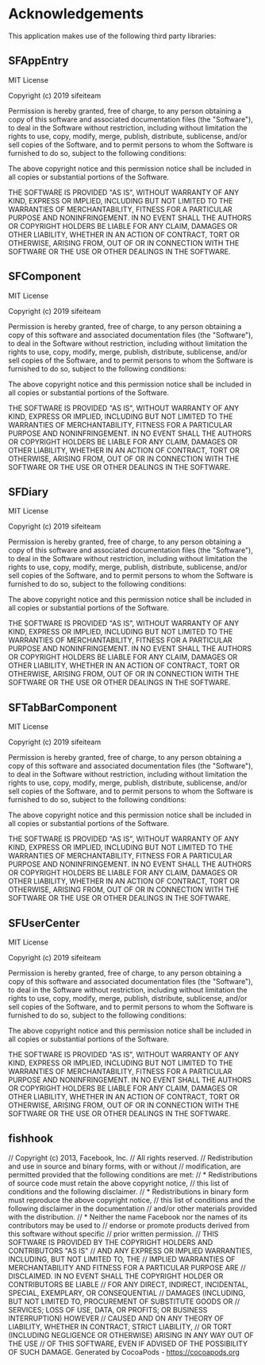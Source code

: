 # Acknowledgements
This application makes use of the following third party libraries:

## SFAppEntry

MIT License

Copyright (c) 2019 sifeiteam

Permission is hereby granted, free of charge, to any person obtaining a copy
of this software and associated documentation files (the "Software"), to deal
in the Software without restriction, including without limitation the rights
to use, copy, modify, merge, publish, distribute, sublicense, and/or sell
copies of the Software, and to permit persons to whom the Software is
furnished to do so, subject to the following conditions:

The above copyright notice and this permission notice shall be included in all
copies or substantial portions of the Software.

THE SOFTWARE IS PROVIDED "AS IS", WITHOUT WARRANTY OF ANY KIND, EXPRESS OR
IMPLIED, INCLUDING BUT NOT LIMITED TO THE WARRANTIES OF MERCHANTABILITY,
FITNESS FOR A PARTICULAR PURPOSE AND NONINFRINGEMENT. IN NO EVENT SHALL THE
AUTHORS OR COPYRIGHT HOLDERS BE LIABLE FOR ANY CLAIM, DAMAGES OR OTHER
LIABILITY, WHETHER IN AN ACTION OF CONTRACT, TORT OR OTHERWISE, ARISING FROM,
OUT OF OR IN CONNECTION WITH THE SOFTWARE OR THE USE OR OTHER DEALINGS IN THE
SOFTWARE.


## SFComponent

MIT License

Copyright (c) 2019 sifeiteam

Permission is hereby granted, free of charge, to any person obtaining a copy
of this software and associated documentation files (the "Software"), to deal
in the Software without restriction, including without limitation the rights
to use, copy, modify, merge, publish, distribute, sublicense, and/or sell
copies of the Software, and to permit persons to whom the Software is
furnished to do so, subject to the following conditions:

The above copyright notice and this permission notice shall be included in all
copies or substantial portions of the Software.

THE SOFTWARE IS PROVIDED "AS IS", WITHOUT WARRANTY OF ANY KIND, EXPRESS OR
IMPLIED, INCLUDING BUT NOT LIMITED TO THE WARRANTIES OF MERCHANTABILITY,
FITNESS FOR A PARTICULAR PURPOSE AND NONINFRINGEMENT. IN NO EVENT SHALL THE
AUTHORS OR COPYRIGHT HOLDERS BE LIABLE FOR ANY CLAIM, DAMAGES OR OTHER
LIABILITY, WHETHER IN AN ACTION OF CONTRACT, TORT OR OTHERWISE, ARISING FROM,
OUT OF OR IN CONNECTION WITH THE SOFTWARE OR THE USE OR OTHER DEALINGS IN THE
SOFTWARE.


## SFDiary

MIT License

Copyright (c) 2019 sifeiteam

Permission is hereby granted, free of charge, to any person obtaining a copy
of this software and associated documentation files (the "Software"), to deal
in the Software without restriction, including without limitation the rights
to use, copy, modify, merge, publish, distribute, sublicense, and/or sell
copies of the Software, and to permit persons to whom the Software is
furnished to do so, subject to the following conditions:

The above copyright notice and this permission notice shall be included in all
copies or substantial portions of the Software.

THE SOFTWARE IS PROVIDED "AS IS", WITHOUT WARRANTY OF ANY KIND, EXPRESS OR
IMPLIED, INCLUDING BUT NOT LIMITED TO THE WARRANTIES OF MERCHANTABILITY,
FITNESS FOR A PARTICULAR PURPOSE AND NONINFRINGEMENT. IN NO EVENT SHALL THE
AUTHORS OR COPYRIGHT HOLDERS BE LIABLE FOR ANY CLAIM, DAMAGES OR OTHER
LIABILITY, WHETHER IN AN ACTION OF CONTRACT, TORT OR OTHERWISE, ARISING FROM,
OUT OF OR IN CONNECTION WITH THE SOFTWARE OR THE USE OR OTHER DEALINGS IN THE
SOFTWARE.


## SFTabBarComponent

MIT License

Copyright (c) 2019 sifeiteam

Permission is hereby granted, free of charge, to any person obtaining a copy
of this software and associated documentation files (the "Software"), to deal
in the Software without restriction, including without limitation the rights
to use, copy, modify, merge, publish, distribute, sublicense, and/or sell
copies of the Software, and to permit persons to whom the Software is
furnished to do so, subject to the following conditions:

The above copyright notice and this permission notice shall be included in all
copies or substantial portions of the Software.

THE SOFTWARE IS PROVIDED "AS IS", WITHOUT WARRANTY OF ANY KIND, EXPRESS OR
IMPLIED, INCLUDING BUT NOT LIMITED TO THE WARRANTIES OF MERCHANTABILITY,
FITNESS FOR A PARTICULAR PURPOSE AND NONINFRINGEMENT. IN NO EVENT SHALL THE
AUTHORS OR COPYRIGHT HOLDERS BE LIABLE FOR ANY CLAIM, DAMAGES OR OTHER
LIABILITY, WHETHER IN AN ACTION OF CONTRACT, TORT OR OTHERWISE, ARISING FROM,
OUT OF OR IN CONNECTION WITH THE SOFTWARE OR THE USE OR OTHER DEALINGS IN THE
SOFTWARE.


## SFUserCenter

MIT License

Copyright (c) 2019 sifeiteam

Permission is hereby granted, free of charge, to any person obtaining a copy
of this software and associated documentation files (the "Software"), to deal
in the Software without restriction, including without limitation the rights
to use, copy, modify, merge, publish, distribute, sublicense, and/or sell
copies of the Software, and to permit persons to whom the Software is
furnished to do so, subject to the following conditions:

The above copyright notice and this permission notice shall be included in all
copies or substantial portions of the Software.

THE SOFTWARE IS PROVIDED "AS IS", WITHOUT WARRANTY OF ANY KIND, EXPRESS OR
IMPLIED, INCLUDING BUT NOT LIMITED TO THE WARRANTIES OF MERCHANTABILITY,
FITNESS FOR A PARTICULAR PURPOSE AND NONINFRINGEMENT. IN NO EVENT SHALL THE
AUTHORS OR COPYRIGHT HOLDERS BE LIABLE FOR ANY CLAIM, DAMAGES OR OTHER
LIABILITY, WHETHER IN AN ACTION OF CONTRACT, TORT OR OTHERWISE, ARISING FROM,
OUT OF OR IN CONNECTION WITH THE SOFTWARE OR THE USE OR OTHER DEALINGS IN THE
SOFTWARE.


## fishhook

// Copyright (c) 2013, Facebook, Inc.
// All rights reserved.
// Redistribution and use in source and binary forms, with or without
// modification, are permitted provided that the following conditions are met:
//   * Redistributions of source code must retain the above copyright notice,
//     this list of conditions and the following disclaimer.
//   * Redistributions in binary form must reproduce the above copyright notice,
//     this list of conditions and the following disclaimer in the documentation
//     and/or other materials provided with the distribution.
//   * Neither the name Facebook nor the names of its contributors may be used to
//     endorse or promote products derived from this software without specific
//     prior written permission.
// THIS SOFTWARE IS PROVIDED BY THE COPYRIGHT HOLDERS AND CONTRIBUTORS "AS IS"
// AND ANY EXPRESS OR IMPLIED WARRANTIES, INCLUDING, BUT NOT LIMITED TO, THE
// IMPLIED WARRANTIES OF MERCHANTABILITY AND FITNESS FOR A PARTICULAR PURPOSE ARE
// DISCLAIMED. IN NO EVENT SHALL THE COPYRIGHT HOLDER OR CONTRIBUTORS BE LIABLE
// FOR ANY DIRECT, INDIRECT, INCIDENTAL, SPECIAL, EXEMPLARY, OR CONSEQUENTIAL
// DAMAGES (INCLUDING, BUT NOT LIMITED TO, PROCUREMENT OF SUBSTITUTE GOODS OR
// SERVICES; LOSS OF USE, DATA, OR PROFITS; OR BUSINESS INTERRUPTION) HOWEVER
// CAUSED AND ON ANY THEORY OF LIABILITY, WHETHER IN CONTRACT, STRICT LIABILITY,
// OR TORT (INCLUDING NEGLIGENCE OR OTHERWISE) ARISING IN ANY WAY OUT OF THE USE
// OF THIS SOFTWARE, EVEN IF ADVISED OF THE POSSIBILITY OF SUCH DAMAGE.
Generated by CocoaPods - https://cocoapods.org
